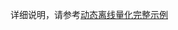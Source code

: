 详细说明，请参考[动态离线量化完整示例](https://www.paddlepaddle.org.cn/lite/v2.12/quick_start/quant_post_dynamic_demo.html)
